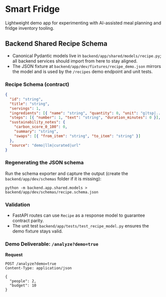 # Smart Fridge

Lightweight demo app for experimenting with AI-assisted meal planning and fridge inventory tooling.

## Backend Shared Recipe Schema

- Canonical Pydantic models live in `backend/app/shared/models/recipe.py`; all backend services should import from here to stay aligned.
- The JSON fixture at `backend/app/dev/fixtures/recipe_demo.json` mirrors the model and is used by the `/recipes` demo endpoint and unit tests.

### Recipe Schema (contract)

```json
{
  "id": "string",
  "title": "string",
  "servings": 1,
  "ingredients": [{ "name": "string", "quantity": 0, "unit": "g|tsp|..." }],
  "steps": [{ "number": 1, "text": "string", "duration_minutes": 0 }],
  "sustainability_notes": {
    "carbon_score_0_100": 0,
    "summary": "string",
    "swaps": [{ "from_item": "string", "to_item": "string" }]
  },
  "source": "demo|llm|curated|url"
}
```

### Regenerating the JSON schema

Run the schema exporter and capture the output (create the `backend/app/dev/schemas` folder if it is missing):

```
python -m backend.app.shared.models > backend/app/dev/schemas/recipe.schema.json
```

### Validation

- FastAPI routes can use `Recipe` as a response model to guarantee contract parity.
- The unit test `backend/app/tests/test_recipe_model.py` ensures the demo fixture stays valid.

### Demo Deliverable: `/analyze?demo=true`
**Request**
```http
POST /analyze?demo=true
Content-Type: application/json

{
  "people": 2,
  "budget": 10
}

